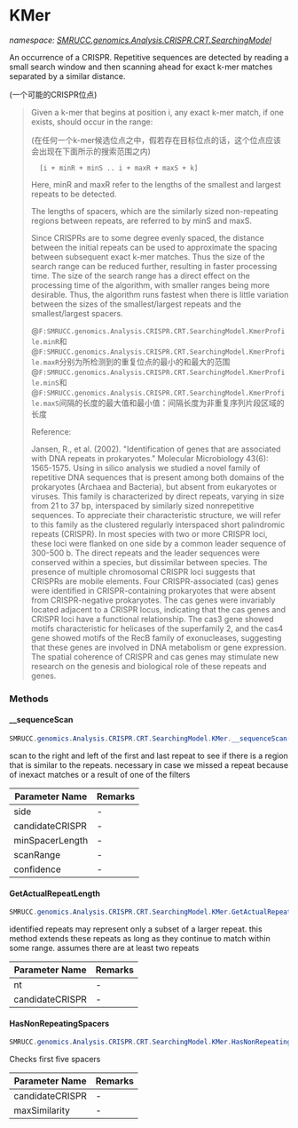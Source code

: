 ﻿# KMer
_namespace: [SMRUCC.genomics.Analysis.CRISPR.CRT.SearchingModel](./index.md)_

An occurrence of a CRISPR. Repetitive sequences are detected by reading a small search window 
 and then scanning ahead for exact k-mer matches separated by a similar distance.
 
 (一个可能的CRISPR位点)

> 
>  Given a k-mer that begins at position i, any
>  exact k-mer match, if one exists, should occur in the range:
>  
>  (在任何一个k-mer候选位点之中，假若存在目标位点的话，这个位点应该会出现在下面所示的搜索范围之内)
>  
>       [i + minR + minS .. i + maxR + maxS + k]
>  
>  Here, minR and maxR refer to the lengths of the smallest
>  and largest repeats to be detected.
>  
>  The lengths of spacers, which are the similarly sized non-repeating regions
>  between repeats, are referred to by minS and maxS. 
>  
>  Since CRISPRs are to some degree evenly spaced, the distance between the initial repeats can be
>  used to approximate the spacing between subsequent
>  exact k-mer matches. Thus the size of the search range can
>  be reduced further, resulting in faster processing time.
>  The size of the search range has a direct effect on the
>  processing time of the algorithm, with smaller ranges
>  being more desirable. Thus, the algorithm runs fastest
>  when there is little variation between the sizes of the
>  smallest/largest repeats and the smallest/largest spacers.
>  
>  @``F:SMRUCC.genomics.Analysis.CRISPR.CRT.SearchingModel.KmerProfile.minR``和@``F:SMRUCC.genomics.Analysis.CRISPR.CRT.SearchingModel.KmerProfile.maxR``分别为所检测到的重复位点的最小的和最大的范围
>  @``F:SMRUCC.genomics.Analysis.CRISPR.CRT.SearchingModel.KmerProfile.minS``和@``F:SMRUCC.genomics.Analysis.CRISPR.CRT.SearchingModel.KmerProfile.maxS``间隔的长度的最大值和最小值：间隔长度为非重复序列片段区域的长度
>  
>  
>  Reference:
>  
>  Jansen, R., et al. (2002). "Identification of genes that are associated with DNA repeats in prokaryotes." Molecular Microbiology 43(6): 1565-1575.
> 	Using in silico analysis we studied a novel family of repetitive DNA sequences that is present among both domains of the prokaryotes (Archaea and Bacteria), but absent from eukaryotes or viruses. This family is characterized by direct repeats, varying in size from 21 to 37 bp, interspaced by similarly sized nonrepetitive sequences. To appreciate their characteristic structure, we will refer to this family as the clustered regularly interspaced short palindromic repeats (CRISPR). In most species with two or more CRISPR loci, these loci were flanked on one side by a common leader sequence of 300-500 b. The direct repeats and the leader sequences were conserved within a species, but dissimilar between species. The presence of multiple chromosomal CRISPR loci suggests that CRISPRs are mobile elements. Four CRISPR-associated (cas) genes were identified in CRISPR-containing prokaryotes that were absent from CRISPR-negative prokaryotes. The cas genes were invariably located adjacent to a CRISPR locus, indicating that the cas genes and CRISPR loci have a functional relationship. The cas3 gene showed motifs characteristic for helicases of the superfamily 2, and the cas4 gene showed motifs of the RecB family of exonucleases, suggesting that these genes are involved in DNA metabolism or gene expression. The spatial coherence of CRISPR and cas genes may stimulate new research on the genesis and biological role of these repeats and genes.
> 
> 
>  


### Methods

#### __sequenceScan
```csharp
SMRUCC.genomics.Analysis.CRISPR.CRT.SearchingModel.KMer.__sequenceScan(SMRUCC.genomics.SequenceModel.NucleotideModels.NucleicAcid,System.Int32,SMRUCC.genomics.Analysis.CRISPR.CRT.SearchingModel.CRISPR,System.Int32,System.Int32,System.Double)
```
scan to the right and left of the first and last repeat to see if there is a region
that is similar to the repeats. necessary in case we missed a repeat because of
inexact matches or a result of one of the filters

|Parameter Name|Remarks|
|--------------|-------|
|side|-|
|candidateCRISPR|-|
|minSpacerLength|-|
|scanRange|-|
|confidence|-|


#### GetActualRepeatLength
```csharp
SMRUCC.genomics.Analysis.CRISPR.CRT.SearchingModel.KMer.GetActualRepeatLength(SMRUCC.genomics.SequenceModel.NucleotideModels.NucleicAcid,SMRUCC.genomics.Analysis.CRISPR.CRT.SearchingModel.CRISPR,SMRUCC.genomics.Analysis.CRISPR.CRT.SearchingModel.KmerProfile,System.Double)
```
identified repeats may represent only a subset of a larger repeat. this method extends these
 repeats as long as they continue to match within some range. assumes there are at least two repeats

|Parameter Name|Remarks|
|--------------|-------|
|nt|-|
|candidateCRISPR|-|


#### HasNonRepeatingSpacers
```csharp
SMRUCC.genomics.Analysis.CRISPR.CRT.SearchingModel.KMer.HasNonRepeatingSpacers(SMRUCC.genomics.Analysis.CRISPR.CRT.SearchingModel.CRISPR,System.Double)
```
Checks first five spacers

|Parameter Name|Remarks|
|--------------|-------|
|candidateCRISPR|-|
|maxSimilarity|-|



